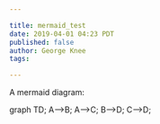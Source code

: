 ```yaml
---

title: mermaid_test
date: 2019-04-01 04:23 PDT
published: false
author: George Knee
tags: 

---
```



A mermaid diagram:

<div class="mermaid">
graph TD;
    A-->B;
    A-->C;
    B-->D;
    C-->D;
</div>
